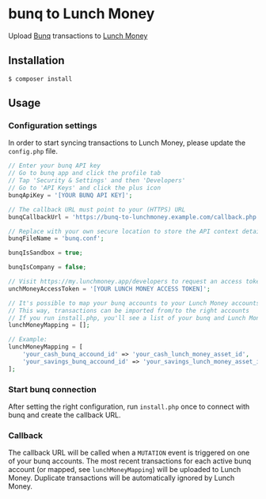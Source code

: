 # bunq to Lunch Money
Upload [Bunq](https://www.bunq.com/) transactions to [Lunch Money](https://lunchmoney.app/)

## Installation

```shell
$ composer install
```

## Usage

### Configuration settings
In order to start syncing transactions to Lunch Money, please update the `config.php` file.

```php
// Enter your bunq API key
// Go to bunq app and click the profile tab
// Tap 'Security & Settings' and then 'Developers'
// Go to 'API Keys' and click the plus icon
bunqApiKey = '[YOUR BUNQ API KEY]';
```
```php
// The callback URL must point to your (HTTPS) URL
bunqCallbackUrl = 'https://bunq-to-lunchmoney.example.com/callback.php';
```
```php
// Replace with your own secure location to store the API context details
bunqFileName = 'bunq.conf';
```
```php
bunqIsSandbox = true;
```
```php
bunqIsCompany = false;
```
```php
// Visit https://my.lunchmoney.app/developers to request an access token
unchMoneyAccessToken = '[YOUR LUNCH MONEY ACCESS TOKEN]';
```
```php
// It's possible to map your bunq accounts to your Lunch Money accounts (Assets)
// This way, transactions can be imported from/to the right accounts
// If you run install.php, you'll see a list of your bunq and Lunch Money accounts
lunchMoneyMapping = [];

// Example: 
lunchMoneyMapping = [
    'your_cash_bunq_accound_id' => 'your_cash_lunch_money_asset_id',
    'your_savings_bunq_accound_id' => 'your_savings_lunch_money_asset_id'
];
```

### Start bunq connection
After setting the right configuration, run `install.php` once to connect with bunq and create the callback URL.

### Callback
The callback URL will be called when a `MUTATION` event is triggered on one of your bunq accounts. The most recent transactions for each active bunq account (or mapped, see `lunchMoneyMapping`) will be uploaded to Lunch Money. Duplicate transactions will be automatically ignored by Lunch Money.
